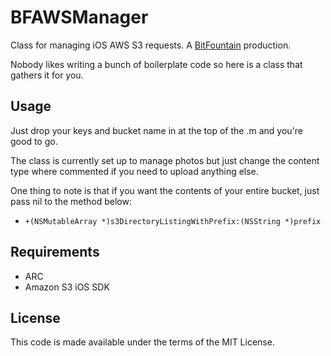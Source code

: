 BFAWSManager
============

Class for managing iOS AWS S3 requests. A [BitFountain](http://bitfountaincode.com/) production.

Nobody likes writing a bunch of boilerplate code so here is a class that gathers it for you.

Usage
------
Just drop your keys and bucket name in at the top of the .m and you're good to go.

The class is currently set up to manage photos but just change the content type where commented if you need to upload anything else.

One thing to note is that if you want the contents of your entire bucket, just pass nil to the method below:
* `+(NSMutableArray *)s3DirectoryListingWithPrefix:(NSString *)prefix`

Requirements
------------
* ARC 
* Amazon S3 iOS SDK

License
-------
This code is made available under the terms of the MIT License.
